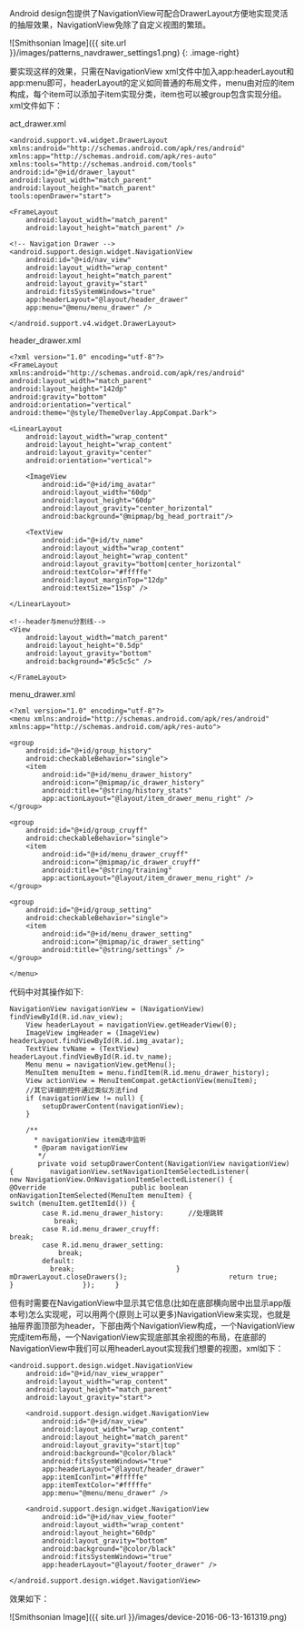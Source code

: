 
Android design包提供了NavigationView可配合DrawerLayout方便地实现灵活的抽屉效果，NavigationView免除了自定义视图的繁琐。

![Smithsonian Image]({{ site.url }}/images/patterns_navdrawer_settings1.png)
{: .image-right}

要实现这样的效果，只需在NavigationView xml文件中加入app:headerLayout和app:menu即可，headerLayout的定义如同普通的布局文件，menu由对应的item构成，每个item可以添加子item实现分类，item也可以被group包含实现分组。xml文件如下：

act_drawer.xml

    <android.support.v4.widget.DrawerLayout xmlns:android="http://schemas.android.com/apk/res/android"
    xmlns:app="http://schemas.android.com/apk/res-auto"
    xmlns:tools="http://schemas.android.com/tools"
    android:id="@+id/drawer_layout"
    android:layout_width="match_parent"
    android:layout_height="match_parent"
    tools:openDrawer="start">

    <FrameLayout
        android:layout_width="match_parent"
        android:layout_height="match_parent" />

    <!-- Navigation Drawer -->
    <android.support.design.widget.NavigationView
        android:id="@+id/nav_view"
        android:layout_width="wrap_content"
        android:layout_height="match_parent"
        android:layout_gravity="start"
        android:fitsSystemWindows="true"
        app:headerLayout="@layout/header_drawer"
        app:menu="@menu/menu_drawer" />

    </android.support.v4.widget.DrawerLayout>    

header_drawer.xml

	<?xml version="1.0" encoding="utf-8"?>
	<FrameLayout xmlns:android="http://schemas.android.com/apk/res/android"
    android:layout_width="match_parent"
    android:layout_height="142dp"
    android:gravity="bottom"
    android:orientation="vertical"
    android:theme="@style/ThemeOverlay.AppCompat.Dark">

    <LinearLayout
        android:layout_width="wrap_content"
        android:layout_height="wrap_content"
        android:layout_gravity="center"
        android:orientation="vertical">

        <ImageView
            android:id="@+id/img_avatar"
            android:layout_width="60dp"
            android:layout_height="60dp"
            android:layout_gravity="center_horizontal"
            android:background="@mipmap/bg_head_portrait"/>

        <TextView
            android:id="@+id/tv_name"
            android:layout_width="wrap_content"
            android:layout_height="wrap_content"
            android:layout_gravity="bottom|center_horizontal"
            android:textColor="#fffffe"
            android:layout_marginTop="12dp"
            android:textSize="15sp" />

    </LinearLayout>

    <!--header与menu分割线-->
    <View
        android:layout_width="match_parent"
        android:layout_height="0.5dp"
        android:layout_gravity="bottom"
        android:background="#5c5c5c" />
    
	</FrameLayout>
	
menu_drawer.xml

	<?xml version="1.0" encoding="utf-8"?>
	<menu xmlns:android="http://schemas.android.com/apk/res/android"
    xmlns:app="http://schemas.android.com/apk/res-auto">

    <group
        android:id="@+id/group_history"
        android:checkableBehavior="single">
        <item
            android:id="@+id/menu_drawer_history"
            android:icon="@mipmap/ic_drawer_history"
            android:title="@string/history_stats"
            app:actionLayout="@layout/item_drawer_menu_right" />
    </group>

    <group
        android:id="@+id/group_cruyff"
        android:checkableBehavior="single">
        <item
            android:id="@+id/menu_drawer_cruyff"
            android:icon="@mipmap/ic_drawer_cruyff"
            android:title="@string/training"
            app:actionLayout="@layout/item_drawer_menu_right" />
    </group>

    <group
        android:id="@+id/group_setting"
        android:checkableBehavior="single">
        <item
            android:id="@+id/menu_drawer_setting"
            android:icon="@mipmap/ic_drawer_setting"
            android:title="@string/settings" />
    </group>

	</menu>
	
代码中对其操作如下:

	NavigationView navigationView = (NavigationView) findViewById(R.id.nav_view);
        View headerLayout = navigationView.getHeaderView(0);
        ImageView imgHeader = (ImageView) headerLayout.findViewById(R.id.img_avatar);
        TextView tvName = (TextView) headerLayout.findViewById(R.id.tv_name);
        Menu menu = navigationView.getMenu();
        MenuItem menuItem = menu.findItem(R.id.menu_drawer_history);
        View actionView = MenuItemCompat.getActionView(menuItem);
        //其它详细的控件通过类似方法find
        if (navigationView != null) {
            setupDrawerContent(navigationView);
        }
        
    	/**
          * navigationView item选中监听
          * @param navigationView
           */     
           private void setupDrawerContent(NavigationView navigationView) {         navigationView.setNavigationItemSelectedListener(                 new NavigationView.OnNavigationItemSelectedListener() {                     @Override                     public boolean onNavigationItemSelected(MenuItem menuItem) {                         switch (menuItem.getItemId()) {
            case R.id.menu_drawer_history:      //处理跳转 
               break;     
            case R.id.menu_drawer_cruyff:                                 	         break;                             
            case R.id.menu_drawer_setting:                                            break;                             
            default:
              break;                         }                         mDrawerLayout.closeDrawers();                         return true;                     }                 });     }	
	     
	     
但有时需要在NavigationView中显示其它信息(比如在底部横向居中出显示app版本号)怎么实现呢，可以用两个(原则上可以更多)NavigationView来实现，也就是抽屉界面顶部为header，下部由两个NavigationView构成，一个NavigationView完成item布局，一个NavigationView实现底部其余视图的布局，在底部的NavigationView中我们可以用headerLayout实现我们想要的视图，xml如下：

	<android.support.design.widget.NavigationView
        android:id="@+id/nav_view_wrapper"
        android:layout_width="wrap_content"
        android:layout_height="match_parent"
        android:layout_gravity="start">

        <android.support.design.widget.NavigationView
            android:id="@+id/nav_view"
            android:layout_width="wrap_content"
            android:layout_height="match_parent"
            android:layout_gravity="start|top"
            android:background="@color/black"
            android:fitsSystemWindows="true"
            app:headerLayout="@layout/header_drawer"
            app:itemIconTint="#fffffe"
            app:itemTextColor="#fffffe"
            app:menu="@menu/menu_drawer" />

        <android.support.design.widget.NavigationView
            android:id="@+id/nav_view_footer"
            android:layout_width="wrap_content"
            android:layout_height="60dp"
            android:layout_gravity="bottom"
            android:background="@color/black"
            android:fitsSystemWindows="true"
            app:headerLayout="@layout/footer_drawer" />

    </android.support.design.widget.NavigationView>
效果如下：

![Smithsonian Image]({{ site.url }}/images/device-2016-06-13-161319.png)

	
   
     





